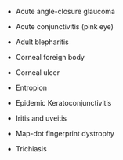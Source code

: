 - Acute angle-closure glaucoma

- Acute conjunctivitis (pink eye)

- Adult blepharitis

- Corneal foreign body

- Corneal ulcer

- Entropion

- Epidemic Keratoconjunctivitis

- Iritis and uveitis

- Map-dot fingerprint dystrophy

- Trichiasis